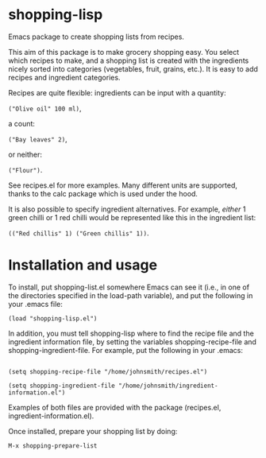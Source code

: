 shopping-lisp
=============

Emacs package to create shopping lists from recipes.

This aim of this package is to make grocery shopping easy. You
select which recipes to make, and a shopping list is created with the
ingredients nicely sorted into categories (vegetables, fruit, grains,
etc.). It is easy to add recipes and ingredient categories.

Recipes are quite flexible: ingredients can be input with a quantity:

<code>("Olive oil" 100 ml)</code>,

a count:

<code>("Bay leaves" 2)</code>,

or neither:

<code>("Flour")</code>.

See recipes.el for more examples. Many different units are
supported, thanks to the calc package which is used under the hood.

It is also possible to specify ingredient alternatives. For example, *either* 1 green chilli or 1 red chilli would be represented like this in the ingredient list:

<code>(("Red chillis" 1) ("Green chillis" 1))</code>.

Installation and usage
======================

To install, put shopping-list.el somewhere Emacs can see it (i.e., in
one of the directories specified in the load-path variable), and put
the following in your .emacs file:

<code>(load "shopping-lisp.el")</code>

In addition, you must tell shopping-lisp where to find the recipe
file and the ingredient information file, by setting the variables
shopping-recipe-file and shopping-ingredient-file. For example, put
the following in your .emacs:

<code>
(setq shopping-recipe-file "/home/johnsmith/recipes.el")
</code>

<code>
(setq shopping-ingredient-file "/home/johnsmith/ingredient-information.el")
</code>

Examples of both files are provided with the package (recipes.el,
ingredient-information.el).

Once installed, prepare your shopping list by doing:

<code>M-x shopping-prepare-list</code>
